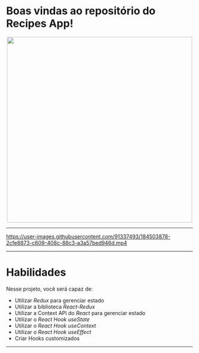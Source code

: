 # Boas vindas ao repositório do Recipes App!

<div align="center">
  <img height="500" widht= "600" src="https://i.imgur.com/JygKehr.png">
</div>

---

https://user-images.githubusercontent.com/91337493/184503878-2cfe8873-c609-408c-88c3-a3a57bed946d.mp4

---
# Habilidades

Nesse projeto, você será capaz de:

  - Utilizar _Redux_ para gerenciar estado
  - Utilizar a biblioteca _React-Redux_
  - Utilizar a Context API do _React_ para gerenciar estado
  - Utilizar o _React Hook useState_
  - Utilizar o _React Hook useContext_
  - Utilizar o _React Hook useEffect_
  - Criar Hooks customizados

---
